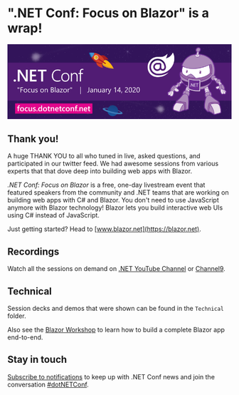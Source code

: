 # ".NET Conf: Focus on Blazor" is a wrap!
[![](Creative/dotNETConf_800x266_email_eventinfo.png)](https://focus.dotnetconf.net)

## Thank you!

A huge THANK YOU to all who tuned in live, asked questions, and participated in our twitter feed. We had awesome sessions from various experts that that dove deep into building web apps with Blazor. 

*.NET Conf: Focus on Blazor* is a free, one-day livestream event that featured speakers from the community and .NET teams that are working on building web apps with C# and Blazor. You don't need to use JavaScript anymore with Blazor technology! Blazor lets you build interactive web UIs using C# instead of JavaScript.

Just getting started? Head to [www.blazor.net](https://blazor.net).

## Recordings
Watch all the sessions on demand on [.NET YouTube Channel](https://www.youtube.com/playlist?list=PLdo4fOcmZ0oWlP1Qpzg7Dwzxr298ewdUQ) or [Channel9](https://channel9.msdn.com/Events/dotnetConf/Focus-on-Blazor).

## Technical
Session decks and demos that were shown can be found in the `Technical` folder. 

Also see the [Blazor Workshop](https://github.com/dotnet-presentations/blazor-workshop) to learn how to build a complete Blazor app end-to-end.  

## Stay in touch
[Subscribe to notifications](http://eepurl.com/gvEhgX) to keep up with .NET Conf news and join the conversation [#dotNETConf](https://twitter.com/search?q=%23dotnetconf).
